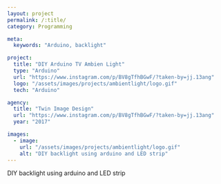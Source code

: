 ```yaml
---
layout: project
permalink: /:title/
category: Programming

meta:
  keywords: "Arduino, backlight"

project:
  title: "DIY Arduino TV Ambien Light"
  type: "Arduino"
  url: "https://www.instagram.com/p/BV8gTfhBGwF/?taken-by=jj.13ang"
  logo: "/assets/images/projects/ambientlight/logo.gif"
  tech: "Arduino"

agency:
  title: "Twin Image Design"
  url: "https://www.instagram.com/p/BV8gTfhBGwF/?taken-by=jj.13ang"
  year: "2017"

images:
  - image:
    url: "/assets/images/projects/ambientlight/logo.gif"
    alt: "DIY backlight using arduino and LED strip"
---
```

<p>DIY backlight using arduino and LED strip</p>
